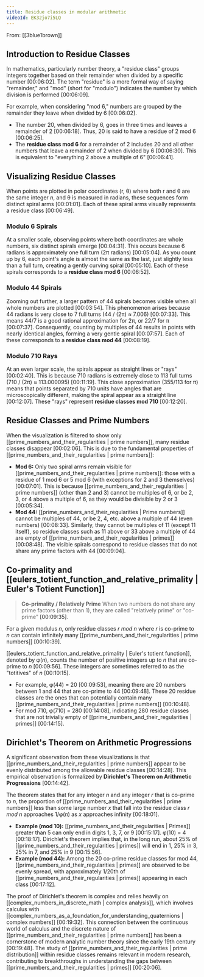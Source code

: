 ```yaml
---
title: Residue classes in modular arithmetic
videoId: EK32jo7i5LQ
---
```


From: [[3blue1brown]] <br/> 

## Introduction to Residue Classes
In mathematics, particularly number theory, a "residue class" groups integers together based on their remainder when divided by a specific number <a class="yt-timestamp" data-t="00:06:02">[00:06:02]</a>. The term "residue" is a more formal way of saying "remainder," and "mod" (short for "modulo") indicates the number by which division is performed <a class="yt-timestamp" data-t="00:06:09">[00:06:09]</a>.

For example, when considering "mod 6," numbers are grouped by the remainder they leave when divided by 6 <a class="yt-timestamp" data-t="00:06:02">[00:06:02]</a>.
*   The number 20, when divided by 6, goes in three times and leaves a remainder of 2 <a class="yt-timestamp" data-t="00:06:18">[00:06:18]</a>. Thus, 20 is said to have a residue of 2 mod 6 <a class="yt-timestamp" data-t="00:06:25">[00:06:25]</a>.
*   The **residue class mod 6** for a remainder of 2 includes 20 and all other numbers that leave a remainder of 2 when divided by 6 <a class="yt-timestamp" data-t="00:06:30">[00:06:30]</a>. This is equivalent to "everything 2 above a multiple of 6" <a class="yt-timestamp" data-t="00:06:41">[00:06:41]</a>.

## Visualizing Residue Classes
When points are plotted in polar coordinates (r, θ) where both r and θ are the same integer *n*, and θ is measured in radians, these sequences form distinct spiral arms <a class="yt-timestamp" data-t="00:01:01">[00:01:01]</a>. Each of these spiral arms visually represents a residue class <a class="yt-timestamp" data-t="00:06:49">[00:06:49]</a>.

### Modulo 6 Spirals
At a smaller scale, observing points where both coordinates are whole numbers, six distinct spirals emerge <a class="yt-timestamp" data-t="00:04:31">[00:04:31]</a>. This occurs because 6 radians is approximately one full turn (2π radians) <a class="yt-timestamp" data-t="00:05:04">[00:05:04]</a>. As you count up by 6, each point's angle is almost the same as the last, just slightly less than a full turn, creating a gently curving spiral <a class="yt-timestamp" data-t="00:05:10">[00:05:10]</a>. Each of these spirals corresponds to a **residue class mod 6** <a class="yt-timestamp" data-t="00:06:52">[00:06:52]</a>.

### Modulo 44 Spirals
Zooming out further, a larger pattern of 44 spirals becomes visible when all whole numbers are plotted <a class="yt-timestamp" data-t="00:03:54">[00:03:54]</a>. This phenomenon arises because 44 radians is very close to 7 full turns (44 / (2π) ≈ 7.006) <a class="yt-timestamp" data-t="00:07:33">[00:07:33]</a>. This means 44/7 is a good rational approximation for 2π, or 22/7 for π <a class="yt-timestamp" data-t="00:07:37">[00:07:37]</a>. Consequently, counting by multiples of 44 results in points with nearly identical angles, forming a very gentle spiral <a class="yt-timestamp" data-t="00:07:57">[00:07:57]</a>. Each of these corresponds to a **residue class mod 44** <a class="yt-timestamp" data-t="00:08:19">[00:08:19]</a>.

### Modulo 710 Rays
At an even larger scale, the spirals appear as straight lines or "rays" <a class="yt-timestamp" data-t="00:02:40">[00:02:40]</a>. This is because 710 radians is extremely close to 113 full turns (710 / (2π) ≈ 113.000095) <a class="yt-timestamp" data-t="00:11:19">[00:11:19]</a>. This close approximation (355/113 for π) means that points separated by 710 units have angles that are microscopically different, making the spiral appear as a straight line <a class="yt-timestamp" data-t="00:12:07">[00:12:07]</a>. These "rays" represent **residue classes mod 710** <a class="yt-timestamp" data-t="00:12:20">[00:12:20]</a>.

## Residue Classes and Prime Numbers
When the visualization is filtered to show only [[prime_numbers_and_their_regularities | prime numbers]], many residue classes disappear <a class="yt-timestamp" data-t="00:02:06">[00:02:06]</a>. This is due to the fundamental properties of [[prime_numbers_and_their_regularities | prime numbers]]:
*   **Mod 6:** Only two spiral arms remain visible for [[prime_numbers_and_their_regularities | prime numbers]]: those with a residue of 1 mod 6 or 5 mod 6 (with exceptions for 2 and 3 themselves) <a class="yt-timestamp" data-t="00:07:01">[00:07:01]</a>. This is because [[prime_numbers_and_their_regularities | prime numbers]] (other than 2 and 3) cannot be multiples of 6, or be 2, 3, or 4 above a multiple of 6, as they would be divisible by 2 or 3 <a class="yt-timestamp" data-t="00:05:34">[00:05:34]</a>.
*   **Mod 44:** [[prime_numbers_and_their_regularities | Prime numbers]] cannot be multiples of 44, or be 2, 4, etc. above a multiple of 44 (even numbers) <a class="yt-timestamp" data-t="00:08:33">[00:08:33]</a>. Similarly, they cannot be multiples of 11 (except 11 itself), so residue classes such as 11 above or 33 above a multiple of 44 are empty of [[prime_numbers_and_their_regularities | primes]] <a class="yt-timestamp" data-t="00:08:48">[00:08:48]</a>. The visible spirals correspond to residue classes that do not share any prime factors with 44 <a class="yt-timestamp" data-t="00:09:04">[00:09:04]</a>.

## Co-primality and [[eulers_totient_function_and_relative_primality | Euler's Totient Function]]

> **Co-primality / Relatively Prime**
> When two numbers do not share any prime factors (other than 1), they are called "relatively prime" or "co-prime" <a class="yt-timestamp" data-t="00:09:35">[00:09:35]</a>.

For a given modulus *n*, only residue classes *r mod n* where *r* is co-prime to *n* can contain infinitely many [[prime_numbers_and_their_regularities | prime numbers]] <a class="yt-timestamp" data-t="00:10:39">[00:10:39]</a>.

[[eulers_totient_function_and_relative_primality | Euler's totient function]], denoted by φ(*n*), counts the number of positive integers up to *n* that are co-prime to *n* <a class="yt-timestamp" data-t="00:09:56">[00:09:56]</a>. These integers are sometimes referred to as the "totitives" of *n* <a class="yt-timestamp" data-t="00:10:15">[00:10:15]</a>.

*   For example, φ(44) = 20 <a class="yt-timestamp" data-t="00:09:53">[00:09:53]</a>, meaning there are 20 numbers between 1 and 44 that are co-prime to 44 <a class="yt-timestamp" data-t="00:09:48">[00:09:48]</a>. These 20 residue classes are the ones that can potentially contain many [[prime_numbers_and_their_regularities | prime numbers]] <a class="yt-timestamp" data-t="00:10:48">[00:10:48]</a>.
*   For mod 710, φ(710) = 280 <a class="yt-timestamp" data-t="00:14:08">[00:14:08]</a>, indicating 280 residue classes that are not trivially empty of [[prime_numbers_and_their_regularities | primes]] <a class="yt-timestamp" data-t="00:14:15">[00:14:15]</a>.

## Dirichlet's Theorem on Arithmetic Progressions
A significant observation from these visualizations is that [[prime_numbers_and_their_regularities | prime numbers]] appear to be evenly distributed among the allowable residue classes <a class="yt-timestamp" data-t="00:14:28">[00:14:28]</a>. This empirical observation is formalized by **Dirichlet's Theorem on Arithmetic Progressions** <a class="yt-timestamp" data-t="00:14:42">[00:14:42]</a>.

The theorem states that for any integer *n* and any integer *r* that is co-prime to *n*, the proportion of [[prime_numbers_and_their_regularities | prime numbers]] less than some large number *x* that fall into the residue class *r mod n* approaches 1/φ(*n*) as *x* approaches infinity <a class="yt-timestamp" data-t="00:18:01">[00:18:01]</a>.

*   **Example (mod 10):** [[prime_numbers_and_their_regularities | Primes]] greater than 5 can only end in digits 1, 3, 7, or 9 <a class="yt-timestamp" data-t="00:15:17">[00:15:17]</a>. φ(10) = 4 <a class="yt-timestamp" data-t="00:18:17">[00:18:17]</a>. Dirichlet's theorem implies that, in the long run, about 25% of [[prime_numbers_and_their_regularities | primes]] will end in 1, 25% in 3, 25% in 7, and 25% in 9 <a class="yt-timestamp" data-t="00:15:52">[00:15:56]</a>.
*   **Example (mod 44):** Among the 20 co-prime residue classes for mod 44, [[prime_numbers_and_their_regularities | primes]] are observed to be evenly spread, with approximately 1/20th of [[prime_numbers_and_their_regularities | primes]] appearing in each class <a class="yt-timestamp" data-t="00:17:08">[00:17:12]</a>.

The proof of Dirichlet's theorem is complex and relies heavily on [[complex_numbers_in_discrete_math | complex analysis]], which involves calculus with [[complex_numbers_as_a_foundation_for_understanding_quaternions | complex numbers]] <a class="yt-timestamp" data-t="00:19:27">[00:19:32]</a>. This connection between the continuous world of calculus and the discrete nature of [[prime_numbers_and_their_regularities | prime numbers]] has been a cornerstone of modern analytic number theory since the early 19th century <a class="yt-timestamp" data-t="00:19:44">[00:19:48]</a>. The study of [[prime_numbers_and_their_regularities | prime distribution]] within residue classes remains relevant in modern research, contributing to breakthroughs in understanding the gaps between [[prime_numbers_and_their_regularities | primes]] <a class="yt-timestamp" data-t="00:19:56">[00:20:06]</a>.